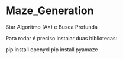 # Maze_Generation
Star Algoritmo (A*) e Busca Profunda

Para rodar é preciso instalar duas bibliotecas:

pip install openyxl
pip install pyamaze
